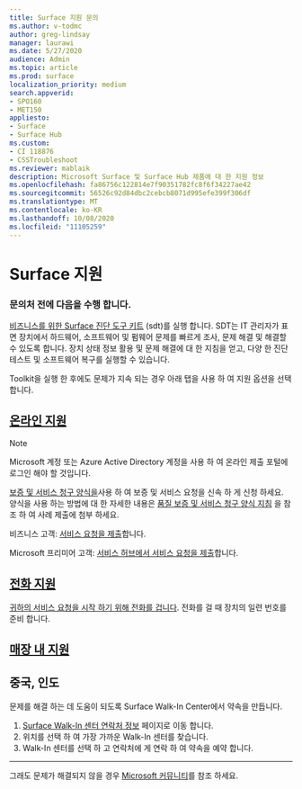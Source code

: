 ```yaml
---
title: Surface 지원 문의
ms.author: v-todmc
author: greg-lindsay
manager: laurawi
ms.date: 5/27/2020
audience: Admin
ms.topic: article
ms.prod: surface
localization_priority: medium
search.appverid:
- SPO160
- MET150
appliesto:
- Surface
- Surface Hub
ms.custom:
- CI 118876
- CSSTroubleshoot
ms.reviewer: mablaik
description: Microsoft Surface 및 Surface Hub 제품에 대 한 지원 정보
ms.openlocfilehash: fa86756c122814e7f90351782fc8f6f34227ae42
ms.sourcegitcommit: 56526c92d84dbc2cebcb8071d995efe399f306df
ms.translationtype: MT
ms.contentlocale: ko-KR
ms.lasthandoff: 10/08/2020
ms.locfileid: "11105259"
---
```

# Surface 지원

### 문의처 전에 다음을 수행 합니다.  

[비즈니스를 위한 Surface 진단 도구 키트](https://docs.microsoft.com/surface/surface-diagnostic-toolkit-business) (sdt)를 실행 합니다. SDT는 IT 관리자가 표면 장치에서 하드웨어, 소프트웨어 및 펌웨어 문제를 빠르게 조사, 문제 해결 및 해결할 수 있도록 합니다. 장치 상태 정보 활용 및 문제 해결에 대 한 지침을 얻고, 다양 한 진단 테스트 및 소프트웨어 복구를 실행할 수 있습니다. 

Toolkit을 실행 한 후에도 문제가 지속 되는 경우 아래 탭을 사용 하 여 지원 옵션을 선택 합니다.

## [온라인 지원](#tab/online)

> [!NOTE]
> Microsoft 계정 또는 Azure Active Directory 계정을 사용 하 여 온라인 제출 포털에 로그인 해야 할 것입니다.  

[보증 및 서비스 청구 양식을](https://download.microsoft.com/download/2/e/0/2e00e1c2-3f49-4b6a-b605-74a0244cb88b/Warranty_and_Service_Claim_Submission_Form.xlsx)사용 하 여 보증 및 서비스 요청을 신속 하 게 신청 하세요. 양식을 사용 하는 방법에 대 한 자세한 내용은 [품질 보증 및 서비스 청구 양식 지침](warranty-and-service-claim-form.md) 을 참조 하 여 사례 제출에 첨부 하세요.

비즈니스 고객: [서비스 요청을 제출](https://support.serviceshub.microsoft.com/supportforbusiness/create?sapId=d383b26c-f150-6220-8f1b-e8aa325d9727)합니다. 

Microsoft 프리미어 고객: [서비스 허브에서 서비스 요청을 제출](https://serviceshub.microsoft.com/support/contactsupport)합니다. 

 
## [전화 지원](#tab/phone)

[귀하의 서비스 요청을 시작 하기 위해 전화를 겁니다](https://support.microsoft.com/help/4051701/global-customer-service-phone-numbers). 전화를 걸 때 장치의 일련 번호를 준비 합니다. 

## [매장 내 지원](#tab/instore)

## 중국, 인도

문제를 해결 하는 데 도움이 되도록 Surface Walk-In Center에서 약속을 만듭니다.

1. [Surface Walk-In 센터 연락처 정보](https://support.microsoft.com/help/4498593/find-surface-walk-in-center-contact-information) 페이지로 이동 합니다. 
2. 위치를 선택 하 여 가장 가까운 Walk-In 센터를 찾습니다.  
3. Walk-In 센터를 선택 하 고 연락처에 게 연락 하 여 약속을 예약 합니다.


---

그래도 문제가 해결되지 않을 경우 [Microsoft 커뮤니티](https://answers.microsoft.com/)를 참조 하세요.
